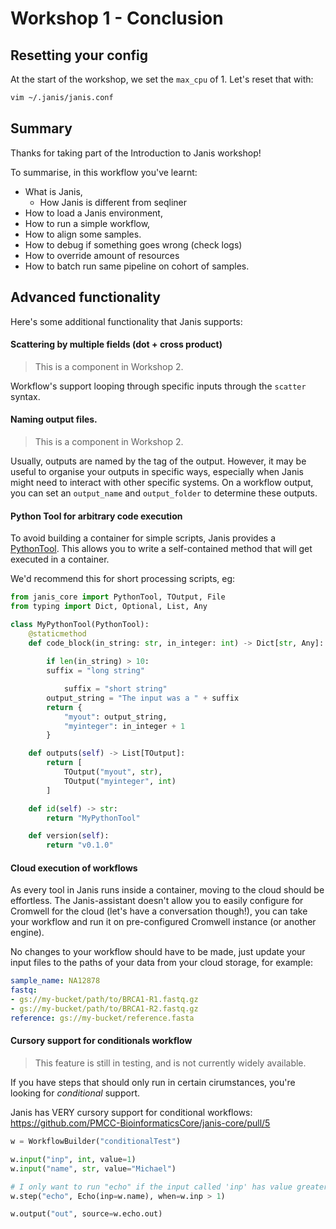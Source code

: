 # Workshop 1 - Conclusion

## Resetting your config

At the start of the workshop, we set the `max_cpu` of 1. Let's reset that with:

```bash
vim ~/.janis/janis.conf
```

## Summary

Thanks for taking part of the Introduction to Janis workshop!

To summarise, in this workflow you've learnt:

- What is Janis, 
    - How Janis is different from seqliner
- How to load a Janis environment,
- How to run a simple workflow,
- How to align some samples.
- How to debug if something goes wrong (check logs)
- How to override amount of resources
- How to batch run same pipeline on cohort of samples.


## Advanced functionality

Here's some additional functionality that Janis supports:

#### Scattering by multiple fields (dot + cross product)

> This is a component in Workshop 2.

Workflow's support looping through specific inputs through the `scatter` syntax.

#### Naming output files.

> This is a component in Workshop 2.

Usually, outputs are named by the tag of the output. However, it may be useful to organise your outputs in specific ways, especially when Janis might need to interact with other specific systems. On a workflow output, you can set an `output_name` and `output_folder` to determine these outputs.

#### Python Tool for arbitrary code execution

To avoid building a container for simple scripts, Janis provides a [PythonTool](https://janis.readthedocs.io/en/latest/references/tools/pythontool.html). This allows you to write a self-contained method that will get executed in a container.

We'd recommend this for short processing scripts, eg:

```python
from janis_core import PythonTool, TOutput, File
from typing import Dict, Optional, List, Any

class MyPythonTool(PythonTool):
    @staticmethod
    def code_block(in_string: str, in_integer: int) -> Dict[str, Any]:
        
        if len(in_string) > 10:
        suffix = "long string" 

            suffix = "short string"
        output_string = "The input was a " + suffix
        return {
            "myout": output_string,
            "myinteger": in_integer + 1
        }

    def outputs(self) -> List[TOutput]:
        return [
            TOutput("myout", str),
            TOutput("myinteger", int)
        ]

    def id(self) -> str:
        return "MyPythonTool"

    def version(self):
        return "v0.1.0"
```

#### Cloud execution of workflows

As every tool in Janis runs inside a container, moving to the cloud should be effortless. The Janis-assistant doesn't allow you to easily configure for Cromwell for the cloud (let's have a conversation though!), you can take your workflow and run it on pre-configured Cromwell instance (or another engine).

No changes to your workflow should have to be made, just update your input files to the paths of your data from your cloud storage, for example:

```yaml
sample_name: NA12878
fastq: 
- gs://my-bucket/path/to/BRCA1-R1.fastq.gz
- gs://my-bucket/path/to/BRCA1-R2.fastq.gz
reference: gs://my-bucket/reference.fasta
```


#### Cursory support for conditionals workflow

> This feature is still in testing, and is not currently widely available.

If you have steps that should only run in certain cirumstances, you're looking for _conditional_ support.

Janis has VERY cursory support for conditional workflows: https://github.com/PMCC-BioinformaticsCore/janis-core/pull/5


```python
w = WorkflowBuilder("conditionalTest")

w.input("inp", int, value=1)
w.input("name", str, value="Michael")

# I only want to run "echo" if the input called 'inp' has value greater than 1
w.step("echo", Echo(inp=w.name), when=w.inp > 1)

w.output("out", source=w.echo.out)
```